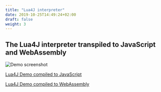```yaml
---
title: "Lua4J interpreter"
date: 2019-10-25T14:49:24+02:00
draft: false
weight: 3
---
```


## The Lua4J interpreter transpiled to JavaScript and WebAssembly

![Demo screenshot](/Bytecoder/docassets/luademo.png)


[Lua4J Demo compiled to JavaScript](/Bytecoder/luajs.html)

[Lua4J Demo compiled to WebAssembly](/Bytecoder/luawasm.html)
